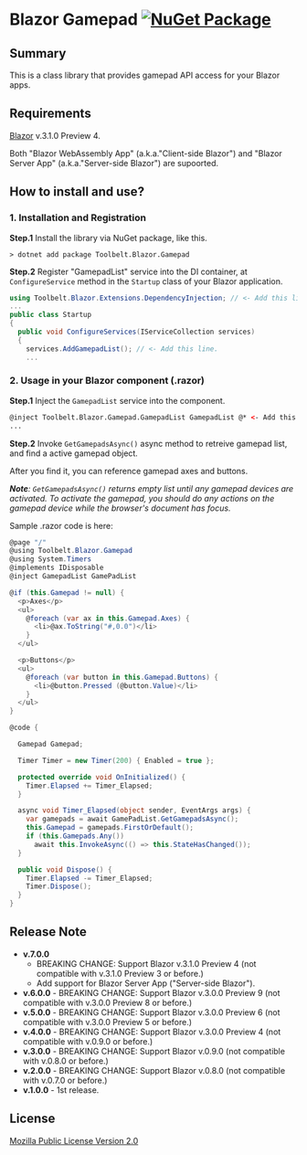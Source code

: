 # Blazor Gamepad [![NuGet Package](https://img.shields.io/nuget/v/Toolbelt.Blazor.Gamepad.svg)](https://www.nuget.org/packages/Toolbelt.Blazor.Gamepad/)

## Summary

This is a class library that provides gamepad API access for your Blazor apps.

## Requirements

[Blazor](https://blazor.net/) v.3.1.0 Preview 4.

Both "Blazor WebAssembly App" (a.k.a."Client-side Blazor") and "Blazor Server App" (a.k.a."Server-side Blazor") are supoorted.

## How to install and use?

### 1. Installation and Registration

**Step.1** Install the library via NuGet package, like this.

```shell
> dotnet add package Toolbelt.Blazor.Gamepad
```

**Step.2** Register "GamepadList" service into the DI container, at `ConfigureService` method in the `Startup` class of your Blazor application.

```csharp
using Toolbelt.Blazor.Extensions.DependencyInjection; // <- Add this line, and...
...
public class Startup
{
  public void ConfigureServices(IServiceCollection services)
  {
    services.AddGamepadList(); // <- Add this line.
    ...
```
### 2. Usage in your Blazor component (.razor)

**Step.1** Inject the `GamepadList` service into the component.

```html
@inject Toolbelt.Blazor.Gamepad.GamepadList GamepadList @* <- Add this. *@
...
```

**Step.2** Invoke `GetGamepadsAsync()` async method to retreive gamepad list, and find a active gamepad object.

After you find it, you can reference gamepad axes and buttons.

_**Note**:_ _`GetGamepadsAsync()` returns empty list until any gamepad devices are activated. To activate the gamepad, you should do any actions on the gamepad device while the browser's document has focus._

Sample .razor code is here:

```csharp
@page "/"
@using Toolbelt.Blazor.Gamepad
@using System.Timers
@implements IDisposable
@inject GamepadList GamePadList

@if (this.Gamepad != null) {
  <p>Axes</p>
  <ul>
    @foreach (var ax in this.Gamepad.Axes) {
      <li>@ax.ToString("#,0.0")</li>
    }
  </ul>

  <p>Buttons</p>
  <ul>
    @foreach (var button in this.Gamepad.Buttons) {
      <li>@button.Pressed (@button.Value)</li>
    }
  </ul>
}

@code {

  Gamepad Gamepad;

  Timer Timer = new Timer(200) { Enabled = true };

  protected override void OnInitialized() {
    Timer.Elapsed += Timer_Elapsed;
  }

  async void Timer_Elapsed(object sender, EventArgs args) {
    var gamepads = await GamePadList.GetGamepadsAsync();
    this.Gamepad = gamepads.FirstOrDefault();
    if (this.Gamepads.Any()) 
      await this.InvokeAsync(() => this.StateHasChanged());
  }

  public void Dispose() {
    Timer.Elapsed -= Timer_Elapsed;
    Timer.Dispose();
  }
}
```

## Release Note

- **v.7.0.0**
    - BREAKING CHANGE: Support Blazor v.3.1.0 Preview 4 (not compatible with v.3.1.0 Preview 3 or before.)
    - Add support for Blazor Server App ("Server-side Blazor").
- **v.6.0.0** - BREAKING CHANGE: Support Blazor v.3.0.0 Preview 9 (not compatible with v.3.0.0 Preview 8 or before.)
- **v.5.0.0** - BREAKING CHANGE: Support Blazor v.3.0.0 Preview 6 (not compatible with v.3.0.0 Preview 5 or before.)
- **v.4.0.0** - BREAKING CHANGE: Support Blazor v.3.0.0 Preview 4 (not compatible with v.0.9.0 or before.)
- **v.3.0.0** - BREAKING CHANGE: Support Blazor v.0.9.0 (not compatible with v.0.8.0 or before.)
- **v.2.0.0** - BREAKING CHANGE: Support Blazor v.0.8.0 (not compatible with v.0.7.0 or before.)
- **v.1.0.0** - 1st release.

## License

[Mozilla Public License Version 2.0](https://github.com/jsakamoto/Toolbelt.Blazor.Gamepad/blob/master/LICENSE)